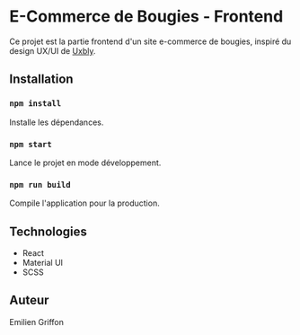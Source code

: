 # E-Commerce de Bougies - Frontend

Ce projet est la partie frontend d'un site e-commerce de bougies, inspiré du design UX/UI de [Uxbly](https://uxbly.com).

## Installation

### `npm install`
Installe les dépendances.

### `npm start`
Lance le projet en mode développement.

### `npm run build`
Compile l'application pour la production.

## Technologies
- React
- Material UI
- SCSS

## Auteur
Emilien Griffon

